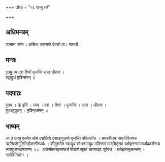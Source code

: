 +++
title = "०८ एतमु त्यं"

+++
## अधिमन्त्रम्
पवमानः सोमः। असितः काश्यपो देवलो वा। गायत्री।

## मन्त्रः
ए॒तमु॒ त्यं दश॒ क्षिपो॑ मृ॒जन्ति॑ स॒प्त धी॒तयः॑ ।  
स्वा॒यु॒धं म॒दिन्त॑मम् ॥

## पदपाठः
ए॒तम् । ऊं॒ इति॑ । त्यम् । दश॑ । क्षिपः॑ । मृ॒जन्ति॑ । स॒प्त । धी॒तयः॑ ।  
सु॒ऽआ॒यु॒धम् । म॒दिन्ऽत॑मम् ॥

## भाष्यम्
त्यं तं एतमु एतमेव सोमं दशक्षिपो दशाङ्गुलयो मृजन्ति परिचरन्ति । सप्तधीतयः सप्तर्त्विजश्च ऋत्विजोगुलिभिर्मृजन्तीत्यर्थः । कीदृशमेतं स्वायुधं शोभनमायुधं मदिन्तमं मादयितृतमं रक्षोहननसामर्थ्यप्रदर्शनाय स्वायुधशब्दश्रवणम् ॥ ८ ॥प्रतेसोतारइत्यष्टर्चं षोडशं सूक्तं ऋष्याद्याः पूर्ववत् । प्रतेइत्यनुक्रान्तम् । गतोविनियोगः ।